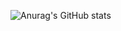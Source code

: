 ![Anurag's GitHub stats](https://github-readme-stats-sigma-five.vercel.app/api?username=kopro-ov&theme=dark&show_icons=true)
